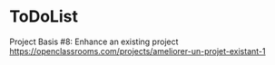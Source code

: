 ToDoList
========

Project Basis #8: Enhance an existing project
https://openclassrooms.com/projects/ameliorer-un-projet-existant-1
